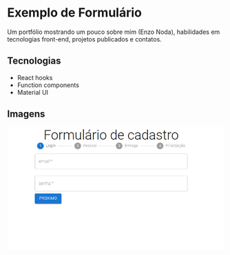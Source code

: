 <h1>Exemplo de Formulário</h1>
<p>Um portfólio mostrando um pouco sobre mim (Enzo Noda), habilidades em tecnologias front-end, projetos publicados e contatos.</p>

<h2>Tecnologias </h2>

* React hooks
* Function components
* Material UI

 <h2>Imagens</h2>
 
 ![portfolio](https://github.com/EnzoNoda/form-react/blob/main/form.png)
 

